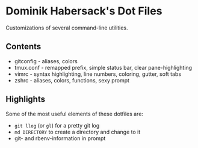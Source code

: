 # Dominik Habersack's Dot Files

Customizations of several command-line utilities.

## Contents

* gitconfig - aliases, colors
* tmux.conf - remapped prefix, simple status bar, clear pane-highlighting
* vimrc - syntax highlighting, line numbers, coloring, gutter, soft tabs
* zshrc - aliases, colors, functions, sexy prompt

## Highlights

Some of the most useful elements of these dotfiles are:

- `git llog` (or `gl`) for a pretty git log
- `md DIRECTORY` to create a directory and change to it
- git- and rbenv-information in prompt
